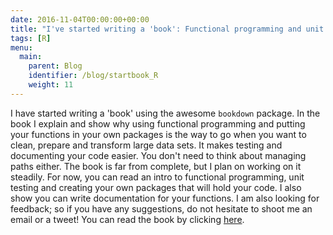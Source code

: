 ```yaml
---
date: 2016-11-04T00:00:00+00:00
title: "I've started writing a 'book': Functional programming and unit testing for data munging with R"
tags: [R]
menu:
  main:
    parent: Blog
    identifier: /blog/startbook_R
    weight: 11
---
```



I have started writing a 'book' using the awesome `bookdown` package. In the book I explain and show why using functional programming 
and putting your functions in your own packages is the way to go when you want to clean, prepare and transform large data sets. 
It makes testing and documenting your code easier. You don't need to think about managing paths either. The book is far from complete,
but I plan on working on it steadily. For now, you can read an intro to functional programming, unit testing and creating your own packages
that will hold your code. I also show you can write documentation for your functions. I am also looking for feedback; so if you have any
suggestions, do not hesitate to shoot me an email or a tweet! You can read the book by clicking [here](http://www.brodrigues.co/fput/).
